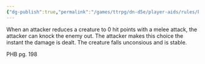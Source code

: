 ```yaml
---
{"dg-publish":true,"permalink":"/games/ttrpg/dn-d5e/player-aids/rules/knocking-a-creature-out/","tags":["TTRPG/DND/5e"]}
---
```


When an attacker reduces a creature to 0 hit points with a melee attack, the attacker can knock the enemy out. The attacker makes this choice the instant the damage is dealt. The creature falls unconsious and is stable.

PHB pg. 198
